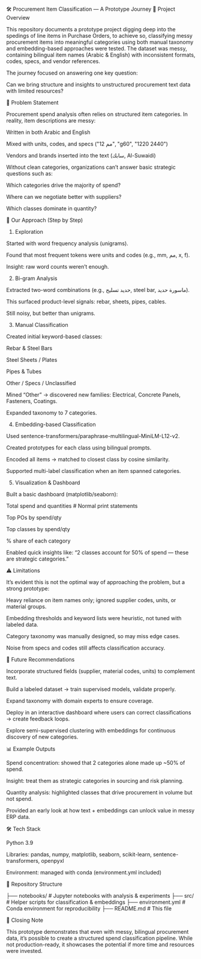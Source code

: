 🛠 Procurement Item Classification — A Prototype Journey
📌 Project Overview

This repository documents a prototype project digging deep into the spedings of line items in Purchase Orders, to achieve so, classifying messy procurement items into meaningful categories using both manual taxonomy and embedding-based approaches were tested.
The dataset was messy, containing bilingual item names (Arabic & English) with inconsistent formats, codes, specs, and vendor references.

The journey focused on answering one key question:

Can we bring structure and insights to unstructured procurement text data with limited resources?

🚀 Problem Statement

Procurement spend analysis often relies on structured item categories. In reality, item descriptions are messy:

Written in both Arabic and English

Mixed with units, codes, and specs ("12 مم", "g60", "1220 2440")

Vendors and brands inserted into the text (سابك, Al-Suwaidi)

Without clean categories, organizations can’t answer basic strategic questions such as:

Which categories drive the majority of spend?

Where can we negotiate better with suppliers?

Which classes dominate in quantity?

🧭 Our Approach (Step by Step)
1. Exploration

  Started with word frequency analysis (unigrams).

  Found that most frequent tokens were units and codes (e.g., mm, مم, x, f).

  Insight: raw word counts weren’t enough.

2. Bi-gram Analysis

  Extracted two-word combinations (e.g., حديد تسليح, steel bar, ماسورة حديد).

  This surfaced product-level signals: rebar, sheets, pipes, cables.

  Still noisy, but better than unigrams.

3. Manual Classification

  Created initial keyword-based classes:

  Rebar & Steel Bars

  Steel Sheets / Plates

  Pipes & Tubes

  Other / Specs / Unclassified

  Mined “Other” → discovered new families: Electrical, Concrete Panels, Fasteners, Coatings.

  Expanded taxonomy to 7 categories.

4. Embedding-based Classification

  Used sentence-transformers/paraphrase-multilingual-MiniLM-L12-v2.

  Created prototypes for each class using bilingual prompts.

  Encoded all items → matched to closest class by cosine similarity.

  Supported multi-label classification when an item spanned categories.

5. Visualization & Dashboard

  Built a basic dashboard (matplotlib/seaborn):

  Total spend and quantities # Normal print statements

  Top POs by spend/qty

  Top classes by spend/qty

  % share of each category

Enabled quick insights like:
  “2 classes account for 50% of spend — these are strategic categories.”

⚠️ Limitations

  It’s evident this is not the optimal way of approaching the problem, but a strong prototype:

  Heavy reliance on item names only; ignored supplier codes, units, or material groups.

  Embedding thresholds and keyword lists were heuristic, not tuned with labeled data.

  Category taxonomy was manually designed, so may miss edge cases.

  Noise from specs and codes still affects classification accuracy.

🔮 Future Recommendations

  Incorporate structured fields (supplier, material codes, units) to complement text.

  Build a labeled dataset → train supervised models, validate properly.

  Expand taxonomy with domain experts to ensure coverage.

  Deploy in an interactive dashboard where users can correct classifications → create feedback loops.

  Explore semi-supervised clustering with embeddings for continuous discovery of new categories.

📊 Example Outputs

  Spend concentration: showed that 2 categories alone made up ~50% of spend.

  Insight: treat them as strategic categories in sourcing and risk planning.

  Quantity analysis: highlighted classes that drive procurement in volume but not spend.

  Provided an early look at how text + embeddings can unlock value in messy ERP data.

🛠 Tech Stack

  Python 3.9

  Libraries: pandas, numpy, matplotlib, seaborn, scikit-learn, sentence-transformers, openpyxl

  Environment: managed with conda (environment.yml included)

📂 Repository Structure

├── notebooks/         # Jupyter notebooks with analysis & experiments
├── src/               # Helper scripts for classification & embeddings
├── environment.yml    # Conda environment for reproducibility
├── README.md          # This file


🙌 Closing Note

This prototype demonstrates that even with messy, bilingual procurement data, it’s possible to create a structured spend classification pipeline. While not production-ready, it showcases the potential if more time and resources were invested.
